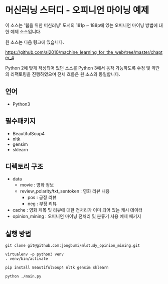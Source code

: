 # 머신러닝 스터디 - 오피니언 마이닝 예제

이 소스는 '웹을 위한 머신러닝' 도서의 181p ~ 188p에 있는 오피니언 마이닝 방법에 대한 예제 소스입니다.

원 소스는 다음 링크에 있습니다.

https://github.com/ai2010/machine_learning_for_the_web/tree/master/chapter_4

Python 2에 맞게 작성되어 있던 소스를 Python 3에서 동작 가능하도록 수정 및 약간의 리팩토링을 진행하였으며 전체 흐름은 원 소스와 동일합니다.

## 언어
- Python3

## 필수패키지
- BeautifulSoup4
- nltk
- gensim
- sklearn

## 디렉토리 구조
- data
  - movie : 영화 정보
  - review_polarity/txt_sentoken : 영화 리뷰 내용
    - pos : 긍정 리뷰
    - neg : 부정 리뷰
- cache : 영화 제목 및 리뷰에 대한 전처리가 이미 되어 있는 캐시 데이터
- opinion_mining : 오피니언 마이닝 전처리 및 분류기 사용 예제 패키지

## 실행 방법
```
git clone git@github.com:jongbumi/mlstudy_opinion_mining.git

virtualenv -p python3 venv
. venv/bin/activate

pip install BeautifulSoup4 nltk gensim sklearn

python ./main.py
```

